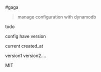 #gaga
>manage configuration with dynamodb


todo

config have version 

current
created_at


version1
version2....

MIT
